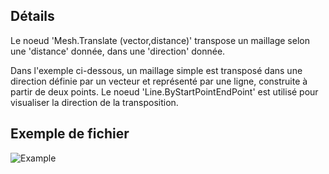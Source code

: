 ## Détails
Le noeud 'Mesh.Translate (vector,distance)' transpose un maillage selon une 'distance' donnée, dans une 'direction' donnée.

Dans l'exemple ci-dessous, un maillage simple est transposé dans une direction définie par un vecteur et représenté par une ligne, construite à partir de deux points. Le noeud 'Line.ByStartPointEndPoint' est utilisé pour visualiser la direction de la transposition.

## Exemple de fichier

![Example](./Autodesk.DesignScript.Geometry.Mesh.Translate(mesh,%20vector,%20distance)_img.jpg)
